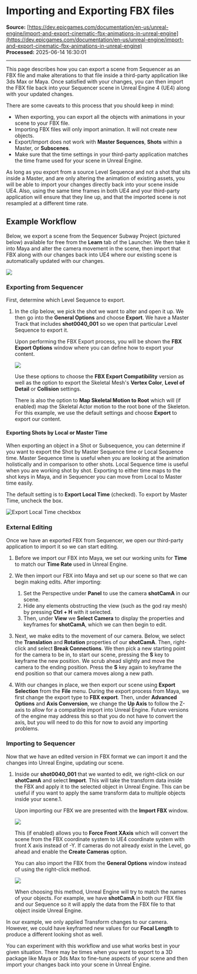 # Importing and Exporting FBX files

**Source:** [https://dev.epicgames.com/documentation/en-us/unreal-engine/import-and-export-cinematic-fbx-animations-in-unreal-engine](https://dev.epicgames.com/documentation/en-us/unreal-engine/import-and-export-cinematic-fbx-animations-in-unreal-engine)  
**Processed:** 2025-06-14 16:30:01

---

This page describes how you can export a scene from Sequencer as an FBX file and make alterations to that file inside a third-party application like 3ds Max or Maya. Once satisfied with your changes, you can then import the FBX file back into your Sequencer scene in Unreal Engine 4 (UE4) along with your updated changes.

There are some caveats to this process that you should keep in mind:

-   When exporting, you can export all the objects with animations in your scene to your FBX file.
-   Importing FBX files will only import animation. It will not create new objects.
-   Export/Import does not work with **Master Sequences**, **Shots** within a Master, or **Subscenes**.
-   Make sure that the time settings in your third-party application matches the time frame used for your scene in Unreal Engine.

As long as you export from a source Level Sequence and not a shot that sits inside a Master, and are only altering the animation of existing assets, you will be able to import your changes directly back into your scene inside UE4. Also, using the same time frames in both UE4 and your third-party application will ensure that they line up, and that the imported scene is not resampled at a different time rate.

## Example Workflow

Below, we export a scene from the Sequencer Subway Project (pictured below) available for free from the **Learn** tab of the Launcher. We then take it into Maya and alter the camera movement in the scene, then import that FBX along with our changes back into UE4 where our existing scene is automatically updated with our changes.

![](https://d1iv7db44yhgxn.cloudfront.net/documentation/images/5336d51d-8107-4ab5-b825-08c11b193cfc/sequencersample4-23.png)

### Exporting from Sequencer

First, determine which Level Sequence to export.

1.  In the clip below, we pick the shot we want to alter and open it up. We then go into the **General Options** and choose **Export**. We have a Master Track that includes **shot0040\_001** so we open that particular Level Sequence to export it.
    
    Upon performing the FBX Export process, you will be shown the **FBX Export Options** window where you can define how to export your content.
    
    ![](https://d1iv7db44yhgxn.cloudfront.net/documentation/images/33670749-c2b1-4171-9237-1449b517c0c5/fbxexportoptions4-24.png)
    
    Use these options to choose the **FBX Export Compatibility** version as well as the option to export the Skeletal Mesh's **Vertex Color**, **Level of Detail** or **Collision** settings.
    
    There is also the option to **Map Skeletal Motion to Root** which will (if enabled) map the Skeletal Actor motion to the root bone of the Skeleton. For this example, we use the default settings and choose **Export** to export our content.
    

#### Exporting Shots by Local or Master Time

When exporting an object in a Shot or Subsequence, you can determine if you want to export the Shot by Master Sequence time or Local Sequence time. Master Sequence time is useful when you are looking at the animation holistically and in comparison to other shots. Local Sequence time is useful when you are working shot by shot. Exporting to either time maps to the shot keys in Maya, and in Sequencer you can move from Local to Master time easily.

The default setting is to **Export Local Time** (checked). To export by Master Time, uncheck the box.

![Export Local Time checkbox](https://d1iv7db44yhgxn.cloudfront.net/documentation/images/d0b7f837-5412-48ed-ad6c-435fd8bf5255/export_time2.png)

### External Editing

Once we have an exported FBX from Sequencer, we open our third-party application to import it so we can start editing.

1.  Before we import our FBX into Maya, we set our working units for **Time** to match our **Time Rate** used in Unreal Engine.
    
2.  We then import our FBX into Maya and set up our scene so that we can begin making edits. After importing:
    
    1.  Set the Perspective under **Panel** to use the camera **shotCamA** in our scene.
    2.  Hide any elements obstructing the view (such as the god ray mesh) by pressing **Ctrl + H** with it selected.
    3.  Then, under **View** we **Select Camera** to display the properties and keyframes for **shotCamA**, which we can then begin to edit.
    
3.  Next, we make edits to the movement of our camera. Below, we select the **Translation** and **Rotation** properties of our **shotCamA**. Then, right-click and select **Break Connections**. We then pick a new starting point for the camera to be in, to start our scene, pressing the **S** key to keyframe the new position. We scrub ahead slightly and move the camera to the ending position. Press the **S** key again to keyframe the end position so that our camera moves along a new path.
    
4.  With our changes in place, we then export our scene using **Export Selection** from the **File** menu. During the export process from Maya, we first change the export type to **FBX export**. Then, under **Advanced Options** and **Axis Conversion**, we change the **Up Axis** to follow the Z-axis to allow for a compatible import into Unreal Engine. Future versions of the engine may address this so that you do not have to convert the axis, but you will need to do this for now to avoid any importing problems.
    

### Importing to Sequencer

Now that we have an edited version in FBX format we can import it and the changes into Unreal Engine, updating our scene.

1.  Inside our **shot0040\_001** that we wanted to edit, we right-click on our **shotCamA** and select **Import**. This will take the transform data inside the FBX and apply it to the selected object in Unreal Engine. This can be useful if you want to apply the same transform data to multiple objects inside your scene.1.
    
    Upon importing our FBX we are presented with the **Import FBX** window.
    
    ![](https://d1iv7db44yhgxn.cloudfront.net/documentation/images/41e63636-a948-49ad-9452-05c2d02b5c3d/importfbx.png)
    
    This (if enabled) allows you to **Force Front XAxis** which will convert the scene from the FBX coordinate system to UE4 coordinate system with front X axis instead of -Y. If cameras do not already exist in the Level, go ahead and enable the **Create Cameras** option.
    
    You can also import the FBX from the **General Options** window instead of using the right-click method.
    
    ![](https://d1iv7db44yhgxn.cloudfront.net/documentation/images/b8cb8fd6-bd91-434f-889c-36894cfa0095/importoption.png)
    
    When choosing this method, Unreal Engine will try to match the names of your objects. For example, we have **shotCamA** in both our FBX file and our Sequence so it will apply the data from the FBX file to that object inside Unreal Engine.
    

In our example, we only applied Transform changes to our camera. However, we could have keyframed new values for our **Focal Length** to produce a different looking shot as well.

You can experiment with this workflow and use what works best in your given situation. There may be times when you want to export to a 3D package like Maya or 3ds Max to fine-tune aspects of your scene and then import your changes back into your scene in Unreal Engine.